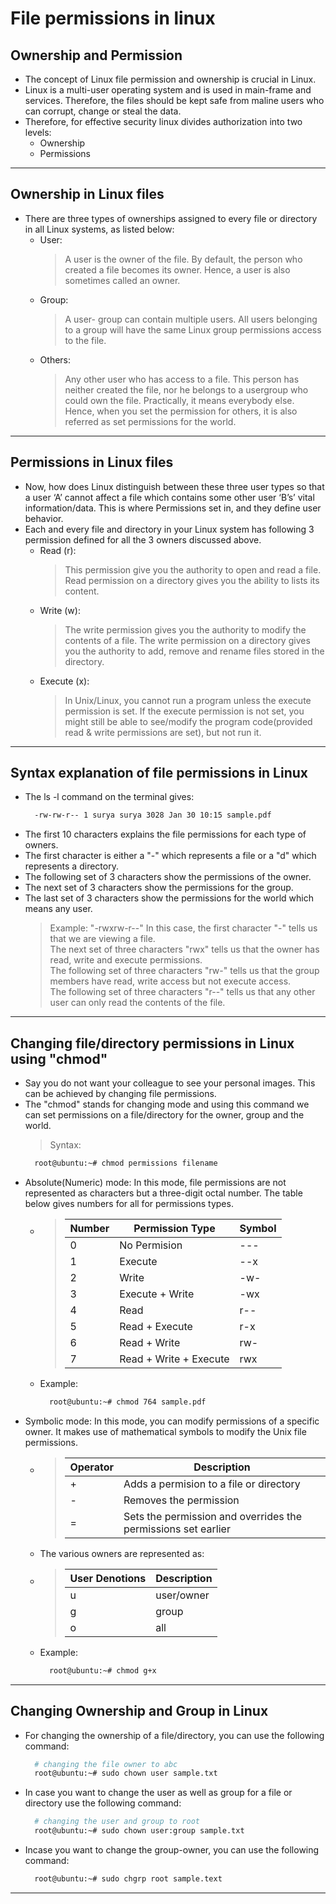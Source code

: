 # File permissions in linux


## Ownership and Permission

- The concept of Linux file permission and ownership is crucial in Linux.
- Linux is a multi-user operating system and is used in main-frame and services. Therefore, the files should be kept safe from maline users who can corrupt, change or steal the data.  
- Therefore, for effective security linux divides authorization into two levels: 
  - Ownership
  - Permissions

***

## Ownership in Linux files

- There are three types of ownerships assigned to every file or directory in all Linux systems, as listed below:
  - User:
    > A user is the owner of the file. By default, the person who created a file becomes its owner. Hence, a user is also sometimes called an owner.
  - Group:
    > A user- group can contain multiple users. All users belonging to a group will have the same Linux group permissions access to the file.
  - Others:
    > Any other user who has access to a file. This person has neither created the file, nor he belongs to a usergroup who could own the file. Practically, it means everybody else. Hence, when you set the permission for others, it is also referred as set permissions for the world.

***

## Permissions in Linux files

- Now, how does Linux distinguish between these three user types so that a user ‘A’ cannot affect a file which contains some other user ‘B’s’ vital information/data. This is where Permissions set in, and they define user behavior.
- Each and every file and directory in your Linux system has following 3 permission defined for all the 3 owners discussed above.
  - Read (r): 
    > This permission give you the authority to open and read a file. Read permission on a directory gives you the ability to lists its content.
  - Write (w):
    > The write permission gives you the authority to modify the contents of a file. The write permission on a directory gives you the authority to add, remove and rename files stored in the directory. 
  - Execute (x):
    > In Unix/Linux, you cannot run a program unless the execute permission is set. If the execute permission is not set, you might still be able to see/modify the program code(provided read & write permissions are set), but not run it.

***

## 	Syntax explanation of file permissions in Linux

- The ls -l command on the terminal gives:
  ```bash 
    -rw-rw-r-- 1 surya surya 3028 Jan 30 10:15 sample.pdf
  ```
- The first 10 characters explains the file permissions for each type of owners. 
- The first character is either a "-" which represents a file or a "d" which represents a directory.
- The following set of 3 characters show the permissions of the owner.
- The next set of 3 characters show the permissions for the group.
- The last set of 3 characters show the permissions for the world which means any user.
  > Example:
    > "-rwxrw-r--"
    > In this case, the first character "-" tells us that we are viewing a file.  
    > The next set of three characters "rwx" tells us that the owner has read, write and execute permissions.  
    > The following set of three characters "rw-" tells us that the group members have read, write access but not execute access.  
    > The following set of three characters "r--" tells us that any other user can only read the contents of the file.

***

## Changing file/directory permissions in Linux using "chmod"

- Say you do not want your colleague to see your personal images. This can be achieved by changing file permissions.
- The "chmod" stands for changing mode and using this command we can set permissions on a file/directory for the owner, group and the world.
  > Syntax:
    ```bash
      root@ubuntu:~# chmod permissions filename 
    ```
- Absolute(Numeric) mode: In this mode, file permissions are not represented as characters but a three-digit octal number. The table below gives numbers for all for permissions types.
  - >    | Number    | Permission Type        | Symbol  |
    >    | --------  | ---------------------- | ------- |
    >    | 0         | No Permision           | ---     |
    >    | 1         | Execute                | --x     |
    >    | 2         | Write                  | -w-     |
    >    | 3         | Execute + Write        | -wx     |
    >    | 4         | Read                   | r--     |
    >    | 5         | Read + Execute         | r-x     |
    >    | 6         | Read + Write           | rw-     |
    >    | 7         | Read + Write + Execute | rwx     |
  - Example:
    ```bash
      root@ubuntu:~# chmod 764 sample.pdf
    ```
- Symbolic mode: In this mode, you can modify permissions of a specific owner. It makes use of mathematical symbols to modify the Unix file permissions.
  - >    | Operator  | Description                                                   |
    >    | --------  | ------------------------------------------------------------- |
    >    | +         | Adds a permision to a file or directory                       |
    >    | -         | Removes the permission                                        |
    >    | =         | Sets the permission and overrides the permissions set earlier |
  - The various owners are represented as:
  - >    | User Denotions  | Description    |
    >    | --------  | -------------------- |
    >    | u         | user/owner           |
    >    | g         | group                |
    >    | o         | all                  |
  - Example:
    ```bash
      root@ubuntu:~# chmod g+x
    ```

***

## Changing Ownership and Group in Linux

- For changing the ownership of a file/directory, you can use the following command:
  ```bash
    # changing the file owner to abc
    root@ubuntu:~# sudo chown user sample.txt
  ```  
- In case you want to change the user as well as group for a file or directory use the following command:
  ```bash
    # changing the user and group to root 
    root@ubuntu:~# sudo chown user:group sample.txt
  ```  
- Incase you want to change the group-owner, you can use the following command:
  ```bash
    root@ubuntu:~# sudo chgrp root sample.text
  ```
***








